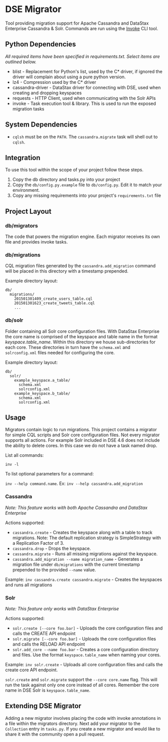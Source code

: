 # DSE Migrator
Tool providing migration support for Apache Cassandra and DataStax Enterprise Cassandra & Solr. Commands are run using 
the [Invoke](https://github.com/pyinvoke/invoke) CLI tool.

## Python Dependencies
*All required items have been specified in requirements.txt. Select items are outlined below.*

* blist - Replacement for Python's list, used by the C* driver, if ignored the driver will complain about using a pure 
  python version.
* lz4 - Compression used by the C* driver
* cassandra-driver - DataStax driver for connecting with DSE, used when creating and dropping keyspaces
* requests - HTTP Client, used when communicating with the Solr APIs
* invoke - Task execution tool & library. This is used to run the exposed migration tasks

## System Dependencies
* ```cqlsh``` must be on the ```PATH```. The ```cassandra.migrate``` task will shell out to ```cqlsh```.

## Integration
To use this tool within the scope of your project follow these steps.

1. Copy the db directory and tasks.py into your project
2. Copy the ```db/config.py.example``` file to ```db/config.py```. Edit it to match your environment.
3. Copy any missing requirements into your project's ```requirements.txt``` file

## Project Layout

### db/migrators
The code that powers the migration engine. Each migrator receives its own file and provides invoke tasks.

### db/migrations
CQL migration files generated by the ```cassandra.add_migration``` command will be placed in this directory with a 
timestamp prepended.

Example directory layout:

```
db/
  migrations/
    201501301409_create_users_table.cql
    201501301623_create_tweets_table.cql
    ...
```

### db/solr
Folder containing all Solr core configuration files. With DataStax Enterprise the core name is comprised of the keyspace
 and table name in the format *keyspace.table_name*. Within this directory we house sub-directories for each core. These
  directories in turn have the ```schema.xml``` and ```solrconfig.xml``` files needed for configuring the core.

Example directory layout:

```
db/
  solr/
    example_keyspace.a_table/
      schema.xml
      solrconfig.xml
    example_keyspace.b_table/
      schema.xml
      solrconfig.xml
```

## Usage
Migrators contain logic to run migrations. This project contains a migrator for simple CQL scripts and Solr core 
configuration files. Not every migrator supports all actions. For example Solr included in DSE 4.6 does not include the 
ability to delete cores. In this case we do not have a task named drop. 

List all commands: 

```inv -l```

To list optional parameters for a command: 

```inv --help command.name```. Ex: ```inv --help cassandra.add_migration```

### Cassandra
*Note: This feature works with both Apache Cassandra and DataStax Enterprise*

Actions supported:

* ```cassandra.create``` - Creates the keyspace along with a table to track migrations. Note: The default replication 
strategy is SimpleStrategy with a Replication Factor of 3.
* ```cassandra.drop``` - Drops the keyspace.
* ```cassandra.migrate``` - Runs all missing migrations against the keyspace.
* ```cassandra.add_migration --name migration_name``` - Generates a migration file under ```db/migrations``` with the 
current timestamp prepended to the provided ```--name``` value.

Example: ```inv cassandra.create cassandra.migrate``` - Creates the keyspaces and runs all migrations

### Solr
*Note: This feature only works with DataStax Enterprise*

Actions supported:

* ```solr.create [--core foo.bar]``` - Uploads the core configuration files and calls the CREATE API endpoint
* ```solr.migrate [--core foo.bar]``` - Uploads the core configuration files and calls the RELOAD API endpoint
* ```solr.add_core --name foo.bar``` - Creates a core configuration directory and files. Use the format 
  ```keyspace.table_name``` when naming your cores.

Example: ```inv solr.create``` - Uploads all core configuration files and calls the create core API endpoint.

```solr.create``` and ```solr.migrate``` support the ```--core core.name``` flag. This will run the task against only
one core instead of all cores. Remember the core name in DSE Solr is ```keyspace.table_name```.

## Extending DSE Migrator
Adding a new migrator involves placing the code with invoke annotations in a file within the migrators directory. Next 
add your migrator to the ```Collection``` entry in ```tasks.py```. If you create a new migrator and would like to share 
it with the community open a pull request.

